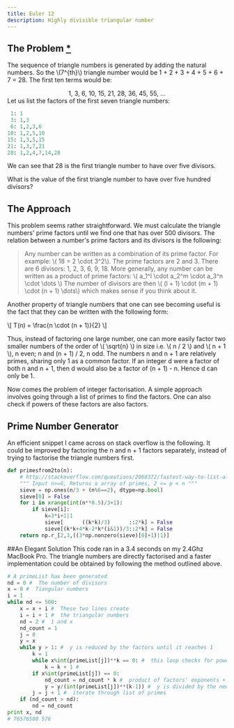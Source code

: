 ```yaml
---
title: Euler 12
description: Highly divisible triangular number
---
```


## The Problem [*](https://projecteuler.net/problem=12)


The sequence of triangle numbers is generated by adding the natural numbers. So the \\(7^{th}\\) triangle number would be 1 + 2 + 3 + 4 + 5 + 6 + 7 = 28. The first ten terms would be:

<center>
1, 3, 6, 10, 15, 21, 28, 36, 45, 55, ...
</center>
Let us list the factors of the first seven triangle numbers:

~~~python
 1: 1
 3: 1,3
 6: 1,2,3,6
10: 1,2,5,10
15: 1,3,5,15
21: 1,3,7,21
28: 1,2,4,7,14,28
~~~
We can see that 28 is the first triangle number to have over five divisors.

What is the value of the first triangle number to have over five hundred divisors?

## The Approach

This problem seems rather straightforward. We must calculate the triangle numbers' prime factors until we find one that has over 500 divisors. The relation between a number's prime factors and its divisors is the following:

> Any number can be written as a combination of its prime factor. For example: \\( 18 = 2 \cdot 3^2\\). The prime factors are 2 and 3. There are 6 divisors: 1, 2, 3, 6, 9, 18. More generally, any number can be written as a product of prime factors: \\( a\_1^l \cdot a\_2^m \cdot a\_3^n \cdot \dots \\) The number of divisors are then \\( (l + 1) \cdot (m + 1) \cdot (n + 1) \dots\\) which makes sense if you think about it.

Another property of triangle numbers that one can see becoming useful is the fact that they can be written with the following form:

\\[ T(n) = \frac{n \cdot (n + 1)}{2} \\]

Thus, instead of factoring one large number, one can more easily factor two smaller numbers of the order of \\( \sqrt{n} \\) in size i.e. \\( n / 2 \\) and \\( n + 1 \\), n even; n and (n + 1) / 2, n odd. The numbers n and n + 1 are relatively primes, sharing only 1 as a common factor. If an integer d were a factor of both n and n + 1, then d would also be a factor of (n + 1) - n. Hence d can only be 1.

Now comes the problem of integer factorisation. A simple approach involves going through a list of primes to find the factors. One can also check if powers of these factors are also factors.

## Prime Number Generator

An efficient snippet I came across on stack overflow is the following. It could be improved by factoring the n and n + 1 factors separately, instead of trying to factorise the triangle numbers first. 

~~~python
def primesfrom2to(n):
    # http://stackoverflow.com/questions/2068372/fastest-way-to-list-all-primes-below-n-in-python/3035188#3035188
    """ Input n>=6, Returns a array of primes, 2 <= p < n """
    sieve = np.ones(n/3 + (n%6==2), dtype=np.bool)
    sieve[0] = False
    for i in xrange(int(n**0.5)/3+1):
        if sieve[i]:
            k=3*i+1|1
            sieve[      ((k*k)/3)      ::2*k] = False
            sieve[(k*k+4*k-2*k*(i&1))/3::2*k] = False
    return np.r_[2,3,((3*np.nonzero(sieve)[0]+1)|1)]
~~~

##An Elegant Solution
This code ran in a 3.4 seconds on my 2.4Ghz MacBook Pro. The triangle numbers are directly factorised and a faster implementation could be obtained by following the method outlined above.

~~~python
# A primeList has been generated
nd = 0 #  The number of divisors
x = 0 #  Tiangular numbers
i = 1
while nd <= 500:
    x = x + i #  These two lines create
    i = i + 1 #  the triangular numbers 
    nd = 2 #  1 and x
    nd_count = 1
    j = 0
    y = x
    while y > 1: #  y is reduced by the factors until it reaches 1
        k = 1
        while x%int(primeList[j])**k == 0: #  this loop checks for powers of the primes being factors
            k = k + 1 #  
        if x%int(primeList[j]) == 0:
            nd_count = nd_count * k #  product of factors' exponents + 1
            y = y/(int(primeList[j])**(k-1)) #  y is divided by the new-found factors
        j = j + 1 #  iterate through list of primes
    if (nd_count > nd):
        nd = nd_count
print x, nd
# 76576500 576
~~~
